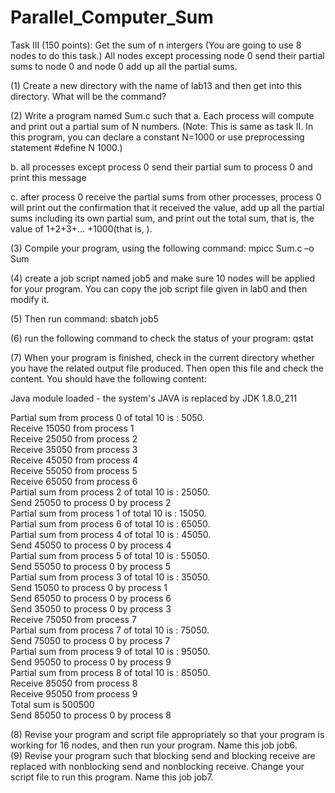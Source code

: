 # Parallel_Computer_Sum
Task III (150 points): Get the sum of n intergers (You are going to use 8 nodes to do this task.) All nodes except processing node 0 send their partial sums to node 0 and node 0 add up all the partial sums.

(1)	Create a new directory with the name of lab13 and then get into this directory. What will be the command?

(2)	Write a program named Sum.c such that 
a.	Each process will compute and print out a partial sum of N numbers. 
(Note: This is same as task II. In this program, you can declare a constant N=1000 or use preprocessing statement #define N 1000.)

b.	all processes except process 0 send their partial sum to process 0 and print this message

c.	after process 0 receive the partial sums from other processes, process 0 will print out the confirmation that it received the value, add up all the partial sums including its own partial sum, and print out the total sum, that is, the value of 1+2+3+… +1000(that is,  ).

(3)	Compile your program, using the following command:
mpicc  Sum.c –o Sum

(4)	create a job script named job5 and make sure 10 nodes will be applied for your program. You can copy the job script file given in lab0 and then modify it. 

(5)	Then run command:
sbatch job5

(6)	 run the following command to check the status of your program:
qstat

(7)	When your program is finished, check in the current directory whether you have the related output file produced. Then open this file and check the content. You should have the following content:

Java module loaded - the system's JAVA is replaced by JDK 1.8.0_211

Partial sum from process 0 of total 10 is : 5050.<br>
Receive 15050 from process 1<br>
Receive 25050 from process 2<br>
Receive 35050 from process 3<br>
Receive 45050 from process 4<br>
Receive 55050 from process 5<br>
Receive 65050 from process 6<br>
Partial sum from process 2 of total 10 is : 25050.<br>
Send 25050 to process 0 by process 2<br>
Partial sum from process 1 of total 10 is : 15050.<br>
Partial sum from process 6 of total 10 is : 65050.<br>
Partial sum from process 4 of total 10 is : 45050.<br>
Send 45050 to process 0 by process 4<br>
Partial sum from process 5 of total 10 is : 55050.<br>
Send 55050 to process 0 by process 5<br>
Partial sum from process 3 of total 10 is : 35050.<br>
Send 15050 to process 0 by process 1<br>
Send 65050 to process 0 by process 6<br>
Send 35050 to process 0 by process 3<br>
Receive 75050 from process 7<br>
Partial sum from process 7 of total 10 is : 75050.<br>
Send 75050 to process 0 by process 7<br>
Partial sum from process 9 of total 10 is : 95050.<br>
Send 95050 to process 0 by process 9<br>
Partial sum from process 8 of total 10 is : 85050.<br>
Receive 85050 from process 8<br>
Receive 95050 from process 9<br>
Total sum is 500500<br>
Send 85050 to process 0 by process 8

(8)	Revise your program and script file appropriately so that your program is working for 16 nodes, and then run your program. Name this job job6.<br>
(9)	Revise your program such that blocking send and blocking receive are replaced with nonblocking send and nonblocking receive. Change your script file to run this program. Name this job job7.
